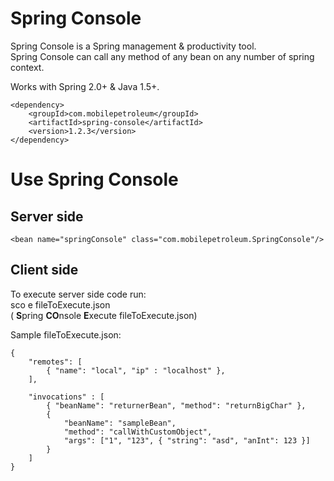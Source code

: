 Spring Console
===
Spring Console is a Spring management & productivity tool.<br/>
Spring Console can call any method of any bean on any number of spring context.

Works with Spring 2.0+ & Java 1.5+.

```
<dependency>
	<groupId>com.mobilepetroleum</groupId>
	<artifactId>spring-console</artifactId>
	<version>1.2.3</version>
</dependency>
```

# Use Spring Console
## Server side
`<bean name="springConsole" class="com.mobilepetroleum.SpringConsole"/>`

## Client side
To execute server side code run: <br/>
sco e fileToExecute.json<br/>
( <b>S</b>pring <b>CO</b>nsole <b>E</b>xecute fileToExecute.json)

Sample fileToExecute.json:
```
{
    "remotes": [
        { "name": "local", "ip" : "localhost" },
    ],

    "invocations" : [
        { "beanName": "returnerBean", "method": "returnBigChar" },
        {
            "beanName": "sampleBean",
            "method": "callWithCustomObject",
            "args": ["1", "123", { "string": "asd", "anInt": 123 }]
        }
    ]
}
```
